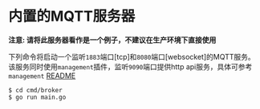 # 内置的MQTT服务器
__注意: 请将此服务器看作是一个例子，不建议在生产环境下直接使用__


下列命令将启动一个监听`1883`端口[tcp]和`8080`端口[websocket]的MQTT服务。
该服务同时使用`management`插件，监听`9090`端口提供http api服务，具体可参考`management` [README](https://github.com/DrmagicE/gmqtt/blob/master/plugin/management/READEME.ZH.md)

```
$ cd cmd/broker
$ go run main.go 
```

